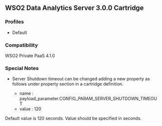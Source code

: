 ## WSO2 Data Analytics Server 3.0.0 Cartridge

### Profiles

   - Default

### Compatibility

WSO2 Private PaaS 4.1.0

### Special Notes

- Server Shutdown timeout can be changed adding a new property as follows under property section in a cartridge definition.

    * name : payload_parameter.CONFIG_PARAM_SERVER_SHUTDOWN_TIMEOUT
    * value : 120  

Default value is 120 seconds. Value should be specified in seconds.